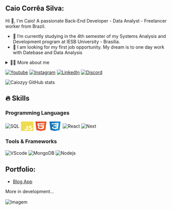 <!--título-->
## Caio Corrêa Silva:
<!-- Presentation -->
<p>
  Hi 👋, I'm Caio! A passionate Back-End Developer - Data Analyst - Freelancer worker from Brazil.

  - 🌱 I’m currently studying in the 4th semester of my Systems Analysis and Development program at IESB University - Brasília.
  - 🔭 I am looking for my first job opportunity. My dream is to one day work with Datebase and Data Analysis
</p>

<!-- Dropdown -->
<details>
  <summary>👨‍💻 More about me</summary>

  - 💬 I'm 19 years old and currently live in Brazil. I'm learning English, currently at an intermediate level and I have experience with SQL, Javascript, React, Next, Typescript, HTML, CSS, data analysis, data visualization. I've started taking courses to help me develop important skills, and I have great creativity, good communication, and analytical skills... But I'm looking to improve and learn new skills and improvements.

  - ⚡ I enjoy reading, whether it's a good book, manga, or comics, as well as watching movies/series and playing games! I believe that our personal interests contribute to a more refined perception of things and problem-solving. \o/
</details>

<!-- Links -->
[![Youtube](https://img.shields.io/badge/YouTube-FF0000?style=for-the-badge&logo=youtube&logoColor=white)]()
[![Instagram](https://img.shields.io/badge/Instagram-E4405F?style=for-the-badge&logo=instagram&logoColor=white)](https://www.instagram.com/caiiocorrea/#)
[![LinkedIn](https://img.shields.io/badge/LinkedIn-0077B5?style=for-the-badge&logo=linkedin&logoColor=white)](https://www.linkedin.com/in/caiocorrêa/)
[![Discord](https://img.shields.io/static/v1?message=Discord&logo=discord&label=&color=7289DA&logoColor=white&labelColor=&style=for-the-badge)]()

<!-- GithubStats -->
![Caiozyy GitHub stats](https://github-readme-stats.vercel.app/api?username=caiozyy&show_icons=true&theme=gotham)

## 🔥 Skills
<!-- Skills: Programming Languages -->
  <div style="flex-basis: 48%;">
    <h3>Programming Languages</h3>
    <img align="center" alt="SQL" height="30" width="40" src="https://cdn.jsdelivr.net/gh/devicons/devicon/icons/mysql/mysql-original.svg">
    <img align="center" alt="Js" height="30" width="40" src="https://raw.githubusercontent.com/devicons/devicon/master/icons/javascript/javascript-plain.svg">
    <img align="center" alt="HTML" height="30" width="40" src="https://raw.githubusercontent.com/devicons/devicon/master/icons/html5/html5-original.svg">
    <img align="center" alt="CSS" height="30" width="40" src="https://raw.githubusercontent.com/devicons/devicon/master/icons/css3/css3-original.svg">
    <img align="center" alt="React" height="30" width="40" src="https://cdn.jsdelivr.net/gh/devicons/devicon/icons/react/react-original.svg">
    <img align="center" alt="Next" height="30" width="40" src="https://cdn.jsdelivr.net/gh/devicons/devicon/icons/nextjs/nextjs-original.svg">
  </div>
 
  <!-- Skills: Tools & Frameworks -->
  <div style="flex-basis: 48%;">
    <h3>Tools & Frameworks</h3>
    <img align="center" alt="VScode" height="30" width="40" src="https://cdn.jsdelivr.net/gh/devicons/devicon/icons/vscode/vscode-original.svg">
    <img align="center" alt="MongoDB" height="30" width="40" src="https://cdn.jsdelivr.net/gh/devicons/devicon/icons/mongodb/mongodb-original.svg">
    <img align="center" alt="Nodejs" height="30" width="40" src="https://cdn.jsdelivr.net/gh/devicons/devicon/icons/nodejs/nodejs-original.svg">
  </div>
  
<!-- Portfolio -->
## Portfolio:
- [Blog App](https://github.com/caiozyy/Blog-App)
<p>More in development...</p>

<!-- GIF -->
<p align="left">
  <img align="center" src="https://i.pinimg.com/originals/a6/ac/92/a6ac9244c02998a5dcce22c324d8d8a4.gif" alt="Imagem">
</p>
